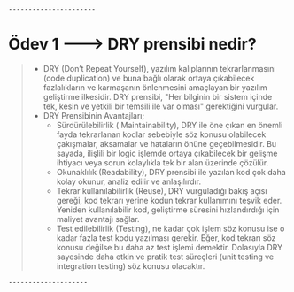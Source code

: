	----------------------

# Ödev 1 ---> DRY prensibi nedir?

> * DRY (Don’t Repeat Yourself), yazılım kalıplarının tekrarlanmasını (code duplication) ve buna bağlı olarak ortaya çıkabilecek fazlalıkların ve karmaşanın önlenmesini amaçlayan bir yazılım geliştirme ilkesidir. DRY prensibi, "Her bilginin bir sistem içinde tek, kesin ve yetkili bir temsili ile var olması" gerektiğini vurgular.
> * DRY Prensibinin Avantajları;
>	* Sürdürülebilirlik ( Maintainability), DRY ile öne çıkan en önemli fayda tekrarlanan kodlar sebebiyle söz konusu olabilecek çakışmalar, aksamalar ve hataların önüne geçebilmesidir. Bu sayada, ilişlili bir logic işlemde ortaya çıkabilecek bir gelişme ihtiyacı veya sorun kolaylıkla tek bir alan üzerinde çözülür.
>	* Okunaklılık (Readability), DRY prensibi ile yazılan kod çok daha kolay okunur, analiz edilir ve anlaşılırdır. 
>	* Tekrar kullanılabilirlik (Reuse), DRY vurguladığı bakış açısı gereği, kod tekrarı yerine kodun tekrar kullanımını teşvik eder. Yeniden kullanılabilir kod, geliştirme süresini hızlandırdığı için maliyet avantajı sağlar.
>	* Test edilebilirlik (Testing), ne kadar çok işlem söz konusu ise o kadar fazla test kodu yazılması gerekir. Eğer, kod tekrarı söz konusu değilse bu daha az test işlemi demektir. Dolasıyla DRY sayesinde daha etkin ve pratik test süreçleri (unit testing ve integration testing) söz konusu olacaktır.
	
	--------------------
